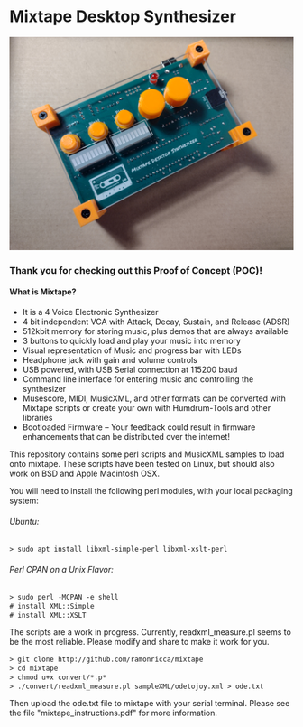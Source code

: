 # Mixtape Desktop Synthesizer

<img src="mixtape_image1.png"  />

### Thank you for checking out this Proof of Concept (POC)!

#### What is Mixtape?

- 	It is a 4 Voice Electronic Synthesizer
- 	4 bit independent VCA with Attack, Decay, Sustain, and Release (ADSR)
- 	512kbit memory for storing music, plus demos that are always available
- 	3 buttons to quickly load and play your music into memory
- 	Visual representation of Music and progress bar with LEDs
- 	Headphone jack with gain and volume controls
- 	USB powered, with USB Serial connection at 115200 baud
- 	Command line interface for entering music and controlling the synthesizer
- 	Musescore, MIDI, MusicXML, and other formats can be converted with Mixtape scripts or create your own with Humdrum-Tools and other libraries
- 	Bootloaded Firmware – Your feedback could result in firmware enhancements that can be distributed over the internet!



This repository contains some perl scripts and MusicXML samples to load onto mixtape. These scripts have been tested on Linux, but should also work on BSD and Apple Macintosh OSX.

You will need to install the following perl modules, with your local packaging system:

###### Ubuntu:

```
> sudo apt install libxml-simple-perl libxml-xslt-perl
```

###### Perl CPAN on a Unix Flavor:

```
> sudo perl -MCPAN -e shell
# install XML::Simple
# install XML::XSLT
```

The scripts are a work in progress. Currently, readxml_measure.pl seems to be the most reliable. Please modify and share to make it work for you.

```
> git clone http://github.com/ramonricca/mixtape
> cd mixtape
> chmod u+x convert/*.p*
> ./convert/readxml_measure.pl sampleXML/odetojoy.xml > ode.txt
```

Then upload the ode.txt file to mixtape with your serial terminal. Please see the file "mixtape_instructions.pdf" for more information.
